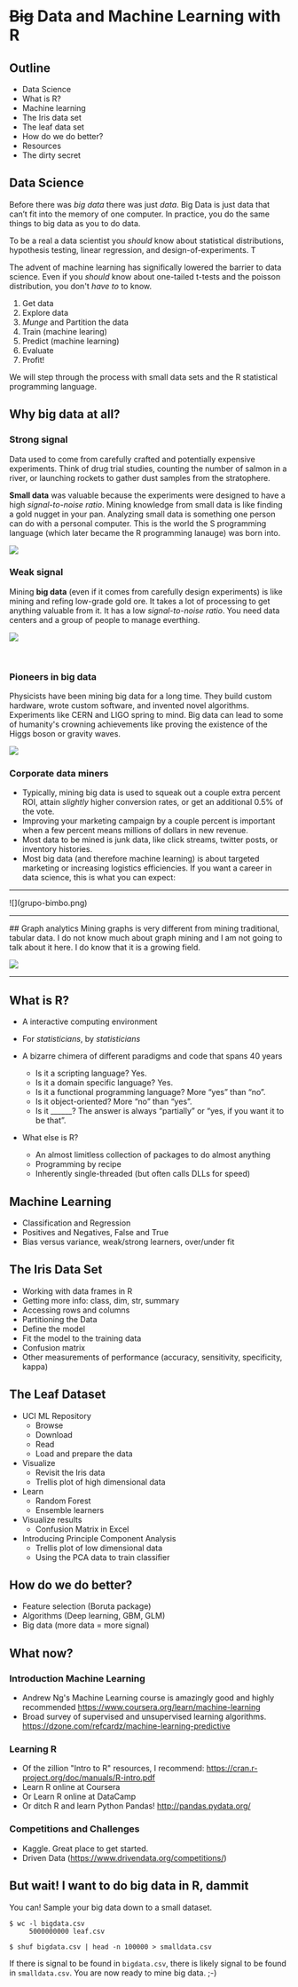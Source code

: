 
# ~~Big~~ Data and Machine Learning with R

## Outline
- Data Science
- What is R?
- Machine learning
- The Iris data set
- The leaf data set
- How do we do better?
- Resources
- The dirty secret

## Data Science
Before there was *big data* there was just *data*.  Big Data is just data that can’t fit into the memory of one computer. In practice, you do the same things to big data as you to do data.
  
To be a real a data scientist you _should_ know about statistical distributions, hypothesis testing, linear regression, and design-of-experiments. T
  
The advent of machine learning has significally lowered the barrier to data science. Even if you _should_ know about one-tailed t-tests and the poisson distribution, you don't _have to_ to know.

1. Get data
1. Explore data
1. _Munge_ and Partition the data
1. Train (machine learing)
1. Predict (machine learning)
1. Evaluate
1. Profit!

We will step through the process with small data sets and the R statistical programming language.

## Why big data at all?

### Strong signal

Data used to come from carefully crafted and potentially expensive experiments. Think of drug trial studies, counting the number of salmon in a river, or launching rockets to gather dust samples from the stratophere. 
  
**Small data** was valuable because the experiments were designed to have a high _signal-to-noise ratio_. Mining knowledge from small data is like finding a gold nugget in your pan. Analyzing small data is something one person can do with a personal computer. This is the world the S programming language (which later became the R programming lanauge) was born into.

![](goldpan.png)
  
### Weak signal

Mining **big data** (even if it comes from carefully design experiments) is like mining and refing low-grade gold ore. It takes a lot of processing to get anything valuable from it. It has a low _signal-to-noise ratio_. You need data centers and a group of people to manage everthing.

![](ore-extraction.jpg)

<br>  

### Pioneers in big data

Physicists have been mining big data for a long time. They build custom hardware, wrote custom software, and invented novel algorithms. Experiments like CERN and LIGO spring to mind. Big data can lead to some of humanity's crowning achievements like proving the existence of the Higgs boson or gravity waves. 

![](cern-experiment.jpg)

### Corporate data miners 

- Typically, mining big data is used to squeak out a couple extra percent ROI, attain _slightly_ higher conversion rates, or get an additional 0.5% of the vote. 
- Improving your marketing campaign by a couple percent is important when a few percent means millions of dollars in new revenue.
- Most data to be mined is junk data, like click streams, twitter posts, or inventory histories.
- Most big data (and therefore machine learning) is about targeted marketing or increasing logistics efficiencies. If you want a career in data science, this is what you can expect:
<hr>
![](grupo-bimbo.png)  
  
<hr>
## Graph analytics
Mining graphs is very different from mining traditional, tabular data. I do not know much about graph mining and I am not going to talk about it here. I do know that it is a growing field.

![](network.png)

<hr>

## What is R?
 - A interactive computing environment 
  - For *statisticians*, by *statisticians*
 - A bizarre chimera of different paradigms and code that spans 40 years
	- Is it a scripting language? Yes.
	- Is it a domain specific language? Yes.
	- Is it a functional programming language? More “yes” than “no”.
	- Is it object-oriented? More “no” than “yes”.
	- Is it ______? The answer is always “partially” or “yes, if you want it to be that”.

 - What else is R?
	- An almost limitless collection of packages to do almost anything
	- Programming by recipe
	- Inherently single-threaded (but often calls DLLs for speed)
  
## Machine Learning
- Classification and Regression
- Positives and Negatives, False and True
- Bias versus variance, weak/strong learners, over/under fit

## The Iris Data Set
- Working with data frames in R
- Getting more info: class, dim, str, summary
- Accessing rows and columns
- Partitioning the Data
- Define the model
- Fit the model to the training data
- Confusion matrix
- Other measurements of performance (accuracy, sensitivity, specificity, kappa)

## The Leaf Dataset 
- UCI ML Repository
	- Browse
	- Download 
	- Read
	- Load and prepare the data
- Visualize
	- Revisit the Iris data
	- Trellis plot of high dimensional data
- Learn 	
	- Random Forest
	- Ensemble learners
- Visualize results	
	- Confusion Matrix in Excel
- Introducing Principle Component Analysis
	- Trellis plot of low dimensional data
  - Using the PCA data to train classifier

## How do we do better?
- Feature selection (Boruta package)
- Algorithms (Deep learning, GBM, GLM)
- Big data (more data = more signal)

## What now?

### Introduction Machine Learning
 - Andrew Ng's Machine Learning course is amazingly good and highly recommended https://www.coursera.org/learn/machine-learning
 - Broad survey of supervised and unsupervised learning algorithms.  https://dzone.com/refcardz/machine-learning-predictive
 
### Learning R
  - Of the zillion "Intro to R" resources, I recommend:
  https://cran.r-project.org/doc/manuals/R-intro.pdf
  - Learn R online at Coursera
  - Or Learn R online at DataCamp 
  - Or ditch R and learn Python Pandas! http://pandas.pydata.org/
  
### Competitions and Challenges
  - Kaggle. Great place to get started.
  - Driven Data (https://www.drivendata.org/competitions/)
  
  
## But wait! I want to do big data in R, dammit
You can! Sample your big data down to a small dataset. 

```
$ wc -l bigdata.csv
     5000000000 leaf.csv
     
$ shuf bigdata.csv | head -n 100000 > smalldata.csv
```

If there is signal to be found in `bigdata.csv`, there is likely signal to be found in `smalldata.csv`. You are now ready to mine big data. ;-)